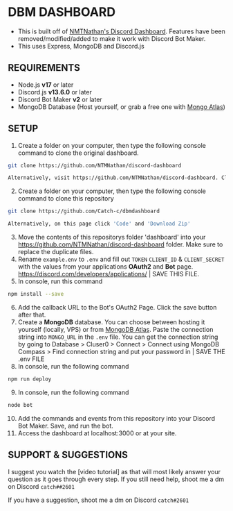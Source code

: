 # DBM DASHBOARD
- This is built off of [NMTNathan's Discord Dashboard](https://github.com/NTMNathan/discord-dashboard). Features have been removed/modified/added to make it work with Discord Bot Maker.
- This uses Express, MongoDB and Discord.js

## REQUIREMENTS
- Node.js **v17** or later
- Discord.js **v13.6.0** or later
- Discord Bot Maker **v2** or later
- MongoDB Database (Host yourself, or grab a free one with [Mongo Atlas](https://www.mongodb.com/atlas/database))

## SETUP
1.  Create a folder on your computer, then type the following console command to clone the original dashboard.
```bash
git clone https://github.com/NTMNathan/discord-dashboard
```
```bash
Alternatively, visit https://github.com/NTMNathan/discord-dashboard. Click 'Code' and 'Download Zip'
```
2.  Create a folder on your computer, then type the following console command to clone this repository 
```bash
git clone https://github.com/Catch-c/dbmdashboard
```
```bash
Alternatively, on this page click 'Code' and 'Download Zip'
```
3.  Move the contents of this repositorys folder 'dashboard' into your https://github.com/NTMNathan/discord-dashboard folder. Make sure to replace the duplicate files.
4.  Rename `example.env` to `.env` and fill out `TOKEN` `CLIENT_ID` & `CLIENT_SECRET` with the values from your applications **OAuth2** and **Bot** page. https://discord.com/developers/applications/ | SAVE THIS FILE.
5.  In console, run this command
```bash
npm install --save
```
6.  Add the callback URL to the Bot's OAuth2 Page. Click the save button after that.
7.  Create a **MongoDB** database. You can choose between hosting it yourself (locally, VPS) or from [MongoDB Atlas](https://www.mongodb.com/atlas/database). Paste the connection string into `MONGO_URL` in the `.env` file. 
            You can get the connection string by going to Database > Cluser0 > Connect > Connect using MongoDB Compass > Find connection string and put your password in <password> | SAVE THE .env FILE
8.  In console, run the following command
```bash
npm run deploy
```
9.  In console, run the following command
```bash
node bot
```
10. Add the commands and events from this repository into your Discord Bot Maker. Save, and run the bot.
11. Access the dashboard at localhost:3000 or at your site.
            
            
## SUPPORT & SUGGESTIONS
I suggest you watch the [video tutorial] as that will most likely answer your question as it goes through every step.
If you still need help, shoot me a dm on Discord `catch##2601`

If you have a suggestion, shoot me a dm on Discord `catch#2601`

